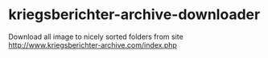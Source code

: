 # kriegsberichter-archive-downloader
Download all image to nicely sorted folders from site http://www.kriegsberichter-archive.com/index.php
